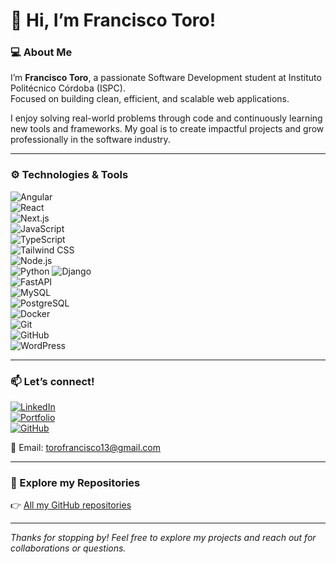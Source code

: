 # 👋 Hi, I’m Francisco Toro!

### 💻 About Me

I’m **Francisco Toro**, a passionate Software Development student at Instituto Politécnico Córdoba (ISPC).  
Focused on building clean, efficient, and scalable web applications.

I enjoy solving real-world problems through code and continuously learning new tools and frameworks. My goal is to create impactful projects and grow professionally in the software industry.

---

### ⚙️ Technologies & Tools
![Angular](https://img.shields.io/badge/Angular-DD0031?style=for-the-badge&logo=angular&logoColor=white)  
![React](https://img.shields.io/badge/React-blue?style=for-the-badge&logo=react)  
![Next.js](https://img.shields.io/badge/Next.js-black?style=for-the-badge&logo=next.js)  
![JavaScript](https://img.shields.io/badge/JavaScript-ES6-yellow?style=for-the-badge&logo=javascript)  
![TypeScript](https://img.shields.io/badge/TypeScript-blue?style=for-the-badge&logo=typescript)  
![Tailwind CSS](https://img.shields.io/badge/Tailwind_CSS-skyblue?style=for-the-badge&logo=tailwind-css)  
![Node.js](https://img.shields.io/badge/Node.js-green?style=for-the-badge&logo=node.js)   
![Python](https://img.shields.io/badge/Python-blue?style=for-the-badge&logo=python)
![Django](https://img.shields.io/badge/Django-092E20?style=for-the-badge&logo=django&logoColor=green)  
![FastAPI](https://img.shields.io/badge/FastAPI-green?style=for-the-badge)  
![MySQL](https://img.shields.io/badge/MySQL-blue?style=for-the-badge&logo=mysql)  
![PostgreSQL](https://img.shields.io/badge/PostgreSQL-blue?style=for-the-badge&logo=postgresql)  
![Docker](https://img.shields.io/badge/Docker-blue?style=for-the-badge&logo=docker)  
![Git](https://img.shields.io/badge/Git-F05032?style=for-the-badge&logo=git&logoColor=white)  
![GitHub](https://img.shields.io/badge/GitHub-000?style=for-the-badge&logo=github&logoColor=white)  
![WordPress](https://img.shields.io/badge/WordPress-Blue?style=for-the-badge&logo=wordpress)

---

### 📫 Let’s connect!

[![LinkedIn](https://img.shields.io/badge/LinkedIn-0A66C2?style=for-the-badge&logo=linkedin&logoColor=white)](https://www.linkedin.com/in/francisco-toro-goitea-475b71277/)  
[![Portfolio](https://img.shields.io/badge/Portfolio-000?style=for-the-badge&logo=google-chrome&logoColor=white)](https://portafolio-francisco-toro.vercel.app/)  
[![GitHub](https://img.shields.io/badge/GitHub-000?style=for-the-badge&logo=github&logoColor=white)](https://github.com/frantoro10)  

📧 Email: [torofrancisco13@gmail.com](mailto:torofrancisco13@gmail.com)


---

### 📂 Explore my Repositories

👉 [All my GitHub repositories](https://github.com/frantoro10?tab=repositories)

---

*Thanks for stopping by! Feel free to explore my projects and reach out for collaborations or questions.*


